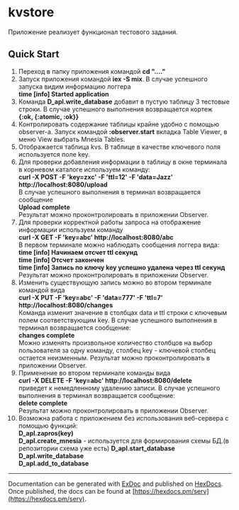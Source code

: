 # kvstore

Приложение реализует функционал тестового задания.

## Quick Start

1. Переход в папку приложения командой **cd "...."**
2. Запуск приложения командой **iex -S mix**. В случае успешного запуска видим информацию логгера  
  **time [info] Started application**
4. Команда **D_apl.write_database** добавит в пустую таблицу 3 тестовые строки. В случае успешного выполнения возвращается кортеж  
  **{:ok, {:atomic, :ok}}**
5. Контролировать содержание таблицы крайне удобно с помощью observer-а. Запуск командой **:observer.start** вкладка Table Viewer, в меню View выбрать Mnesia Tables.
6. Отображается таблица kvs. В таблице в качестве ключевого поля используется поле key.
7. Для проверки добавления информации в таблицу в окне терминала в корневом каталоге используем команду:  
  **curl -X POST -F 'key=zxc' -F 'ttl=12' -F 'data=Jazz' http://localhost:8080/upload**  
  В случае успешного выполнения в терминал возвращается сообщение  
  **Upload complete**  
  Результат можно проконтролировать в приложении Observer.
8. Для проверки корректной работы запроса на отображение информации используем команду  
  **curl -X  GET -F 'key=abc' http://localhost:8080/abc**  
  В первом терминале можно наблюдать сообщения логгера вида:  
			**time [info] Начинаем отсчет ttl секунд**    
			**time [info] Отсчет закончен**  
			**time [info] Запись по ключу key успешно удалена через ttl секунд**  
			Результат можно проконтролировать в приложении Observer.
9. Изменить существующую запись можно во втором терминале командой вида  
  **curl -X  PUT -F 'key=abc' -F 'data=777' -F 'ttl=7' http://localhost:8080/changes**  
  Команда изменит значение в столбцах data и ttl строки с ключевым полем соответствующим key.  В случае успешного выполнения в терминал возвращается сообщение:  
  **changes complete**  
  Можно изменять произвольное количество столбцов на выбор пользователя за одну команду, столбец key - ключевой столбец остается неизменным. Результат можно проконтролировать в приложении Observer.
10. Применение во втором терминале команды вида   
  **curl -X DELETE -F 'key=abc' http://localhost:8080/delete**    
   приведет к немедленному удалению записи. В случае успешного выполнения в терминал возвращается сообщение:  
      **delete complete**  
      Результат можно проконтролировать в приложении Observer.
11. Возможна работа с приложением без использования веб-сервера с помощью функций:  
  **D_apl.zapros(key)**  
  **D_apl.create_mnesia**  - используется для формирования схемы БД.(в репозитории схема уже есть)
  **D_apl.start_database**  
  **D_apl.write_database**  
  **D_apl.add_to_database**
***
Documentation can be generated with [ExDoc](https://github.com/elixir-lang/ex_doc)
and published on [HexDocs](https://hexdocs.pm). Once published, the docs can
be found at [https://hexdocs.pm/serv](https://hexdocs.pm/serv).
